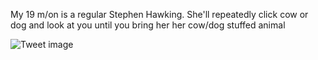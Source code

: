 My 19 m/on is a regular Stephen Hawking. She'll repeatedly click cow or dog and look at you until you bring her her cow/dog stuffed animal


![Tweet image](/assets/crosspoast/F0ZOgKXaYAAUBp3.jpg)

